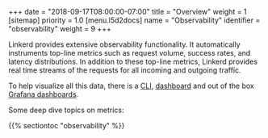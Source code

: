 +++
date = "2018-09-17T08:00:00-07:00"
title = "Overview"
weight = 1
[sitemap]
  priority = 1.0
[menu.l5d2docs]
  name = "Observability"
  identifier = "observability"
  weight = 9
+++

Linkerd provides extensive observability functionality. It automatically
instruments top-line metrics such as request volume, success rates, and latency
distributions. In addition to these top-line metrics, Linkerd provides real time
streams of the requests for all incoming and outgoing traffic.

To help visualize all this data, there is a [CLI](../architecture/#cli),
[dashboard](../architecture/#dashboard) and out of the box
[Grafana dashboards](../architecture/#grafana).

Some deep dive topics on metrics:

{{% sectiontoc "observability" %}}
